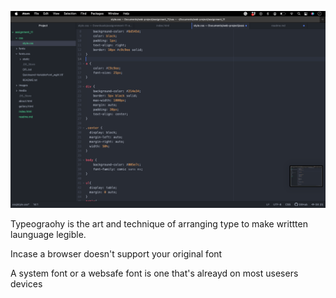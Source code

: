 ![sreenshot1](./images/sc_assignment_11.png)

Typeograohy is the art and technique of arranging type to make writtten launguage legible.

Incase a browser doesn't support your original font

A system font or a websafe font is one that's alreayd on most usesers devices 
